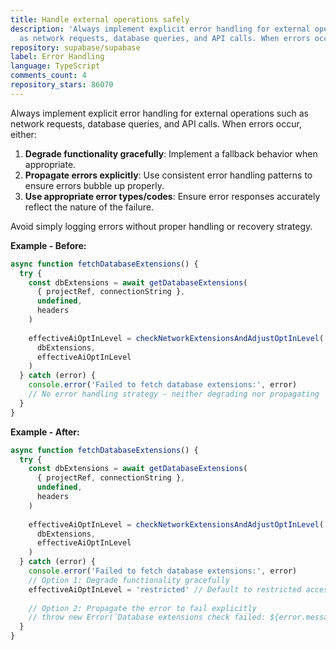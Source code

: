 ```yaml
---
title: Handle external operations safely
description: 'Always implement explicit error handling for external operations such
  as network requests, database queries, and API calls. When errors occur, either:'
repository: supabase/supabase
label: Error Handling
language: TypeScript
comments_count: 4
repository_stars: 86070
---
```


Always implement explicit error handling for external operations such as network requests, database queries, and API calls. When errors occur, either:

1. **Degrade functionality gracefully**: Implement a fallback behavior when appropriate.
2. **Propagate errors explicitly**: Use consistent error handling patterns to ensure errors bubble up properly.
3. **Use appropriate error types/codes**: Ensure error responses accurately reflect the nature of the failure.

Avoid simply logging errors without proper handling or recovery strategy.

**Example - Before:**
```typescript
async function fetchDatabaseExtensions() {
  try {
    const dbExtensions = await getDatabaseExtensions(
      { projectRef, connectionString },
      undefined,
      headers
    )
    
    effectiveAiOptInLevel = checkNetworkExtensionsAndAdjustOptInLevel(
      dbExtensions,
      effectiveAiOptInLevel
    )
  } catch (error) {
    console.error('Failed to fetch database extensions:', error)
    // No error handling strategy - neither degrading nor propagating
  }
}
```

**Example - After:**
```typescript
async function fetchDatabaseExtensions() {
  try {
    const dbExtensions = await getDatabaseExtensions(
      { projectRef, connectionString },
      undefined,
      headers
    )
    
    effectiveAiOptInLevel = checkNetworkExtensionsAndAdjustOptInLevel(
      dbExtensions,
      effectiveAiOptInLevel
    )
  } catch (error) {
    console.error('Failed to fetch database extensions:', error)
    // Option 1: Degrade functionality gracefully
    effectiveAiOptInLevel = 'restricted' // Default to restricted access on error
    
    // Option 2: Propagate the error to fail explicitly
    // throw new Error(`Database extensions check failed: ${error.message}`)
  }
}
```